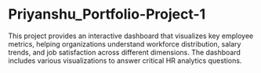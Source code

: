 # Priyanshu_Portfolio-Project-1
This project provides an interactive dashboard that visualizes key employee metrics, helping organizations understand workforce distribution, salary trends, and job satisfaction across different dimensions. The dashboard includes various visualizations to answer critical HR analytics questions.
